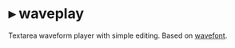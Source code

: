 # ▸ waveplay

Textarea waveform player with simple editing. Based on [wavefont](https://github.com/dy/wavefont).
